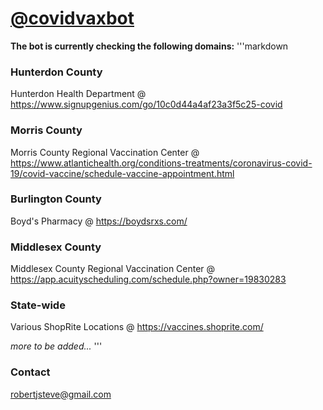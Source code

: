 
# [@covidvaxbot](https://twitter.com/covidvaxbot)




**The bot is currently checking the following domains:**
'''markdown
### Hunterdon County
Hunterdon Health Department
        @ https://www.signupgenius.com/go/10c0d44a4af23a3f5c25-covid

### Morris County
Morris County Regional Vaccination Center
        @ https://www.atlantichealth.org/conditions-treatments/coronavirus-covid-19/covid-vaccine/schedule-vaccine-appointment.html
        
### Burlington County
Boyd's Pharmacy
        @ https://boydsrxs.com/

### Middlesex County
Middlesex County Regional Vaccination Center
        @ https://app.acuityscheduling.com/schedule.php?owner=19830283

### State-wide
Various ShopRite Locations
        @ https://vaccines.shoprite.com/
   
   
_more to be added..._
'''


### Contact

robertjsteve@gmail.com
